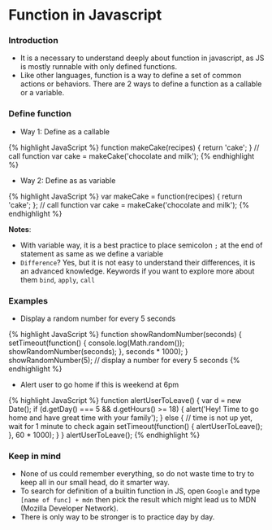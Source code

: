 # Function in Javascript

### Introduction
- It is a necessary to understand deeply about function in javascript, as JS is mostly runnable with only defined functions.
- Like other languages, function is a way to define a set of common actions or behaviors. There are 2 ways to define a function as a callable or a variable.

### Define function
- Way 1: Define as a callable

{% highlight JavaScript %}
function makeCake(recipes) {
    return 'cake';
}
// call function
var cake = makeCake('chocolate and milk');
{% endhighlight %}

- Way 2: Define as as variable

{% highlight JavaScript %}
var makeCake = function(recipes) {
    return 'cake';
};
// call function
var cake = makeCake('chocolate and milk');
{% endhighlight %}

**Notes**:
+ With variable way, it is a best practice to place semicolon `;` at the end of statement as same as we define a variable
+ `Difference`? Yes, but it is not easy to understand their differences, it is an advanced knowledge. Keywords if you want to explore more about them `bind`, `apply`, `call`

### Examples
- Display a random number for every 5 seconds

{% highlight JavaScript %}
function showRandomNumber(seconds) {
    setTimeout(function() {
      console.log(Math.random());
      showRandomNumber(seconds);
    }, seconds * 1000);
}
showRandomNumber(5); // display a number for every 5 seconds
{% endhighlight %}

- Alert user to go home if this is weekend at 6pm

{% highlight JavaScript %}
function alertUserToLeave() {
    var d = new Date();
    if (d.getDay() === 5 && d.getHours() >= 18) {
        alert('Hey! Time to go home and have great time with your family');
    } else {
        // time is not up yet, wait for 1 minute to check again
        setTimeout(function() {
            alertUserToLeave();
        }, 60 * 1000);
    }
}
alertUserToLeave();
{% endhighlight %}

### Keep in mind
- None of us could remember everything, so do not waste time to try to keep all in our small head, do it smarter way.
- To search for definition of a builtin function in JS, open `Google` and type `[name of func] + mdn` then pick the result which might lead us to MDN (Mozilla Developer Network).
- There is only way to be stronger is to practice day by day.
